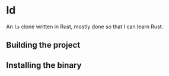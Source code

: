 # ld 

An `ls` clone written in Rust, mostly done so that I can learn Rust. 

## Building the project 

## Installing the binary 
